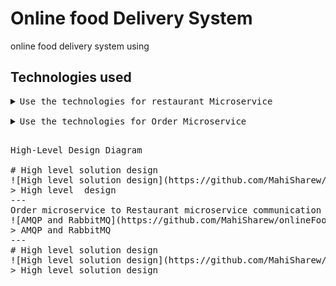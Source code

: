 # Online food Delivery System 
online food delivery system using 
## Technologies used
<pre>
<details><summary>Use the technologies for restaurant Microservice</summary>
<p>
 * Java Persistence Query Language (JPQL)
 * Used fetch type Lazy which lazy and fetching strategy subselect SUBSELECT
(between restaurant entity, food menu entity )
 * Aspect-oriented programming for each rest call (@before and @AfterReturning,
 * logging aspect on file, rest, service and Dao package )
 * Messaging AMQP and Rabbitmq
 * Spring Rest Global exception handling (@ContollerAdvice)
 * Hibernate Validator
 * Jackson (data binding passed data that Rest Controller to Java POJO )
</p>
</details>
<details><summary>Use the technologies for Order Microservice</summary>
<p>
* Email
* Java Persistence Query Language (JPQL)
* Used fetch type Lazy which lazy and fetching strategy subselect SUBSELECT (
restaurant entity, food menu entity )
* Aspect-oriented programming for each rest call (@before and @AfterReturning,
logging aspect on file, rest, service and Dao package )
* Messaging AMQP and Rabbitmq
* Spring Rest Global exception handling (@ContollerAdvice)
* Hibernate Validator
* Jackson (data binding passed data that Rest Controller to Java POJO )
* Email
</p>
</details>
<pre>
High-Level Design Diagram

# High level solution design 
![High level solution design](https://github.com/MahiSharew/onlineFoodDelivery/blob/master/img/High-LevelDesignDiagram.png)
> High level  design 
---
Order microservice to Restaurant microservice communication using AMQP and RabbitMQ
![AMQP and RabbitMQ](https://github.com/MahiSharew/onlineFoodDelivery/blob/master/img/message.jpg)
> AMQP and RabbitMQ
---
# High level solution design 
![High level solution design](https://github.com/MahiSharew/SEChallenge/blob/master/SystemDesign/SystemDesign.png)
> High level solution design 
